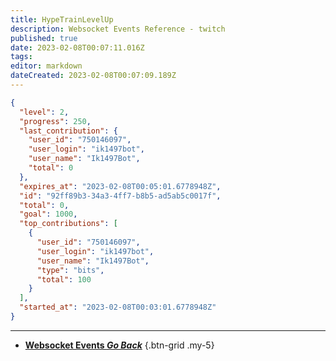 ```yaml
---
title: HypeTrainLevelUp
description: Websocket Events Reference - twitch
published: true
date: 2023-02-08T00:07:11.016Z
tags: 
editor: markdown
dateCreated: 2023-02-08T00:07:09.189Z
---
```


```json
{
  "level": 2,
  "progress": 250,
  "last_contribution": {
    "user_id": "750146097",
    "user_login": "ik1497bot",
    "user_name": "Ik1497Bot",
    "total": 0
  },
  "expires_at": "2023-02-08T00:05:01.6778948Z",
  "id": "92ff89b3-34a3-4ff7-b8b5-ad5ab5c0017f",
  "total": 0,
  "goal": 1000,
  "top_contributions": [
    {
      "user_id": "750146097",
      "user_login": "ik1497bot",
      "user_name": "Ik1497Bot",
      "type": "bits",
      "total": 100
    }
  ],
  "started_at": "2023-02-08T00:03:01.6778948Z"
}
```

---

- [<i class="mdi mdi-chevron-left"></i>**Websocket Events *Go Back***](/Servers-Clients/WebSocket-Server/Events)
{.btn-grid .my-5}
